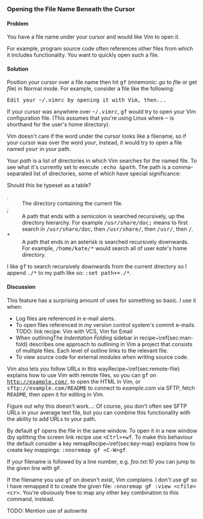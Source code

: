 <h3>Opening the File Name Beneath the Cursor</h3>

<h4>Problem</h4>

You have a file name under your cursor and would like Vim to open it.

For example, program source code often references other files from which it
includes functionality. You want to quickly open such a file.

<h4>Solution</h4>

Position your cursor over a file name then hit <kbd>gf</kbd> (mnemonic:
<i>g</i>o to <i>f</i>ile or <i>g</i>et <i>f</i>ile) in Normal mode.  For
example, consider a file like the following:

<pre>
Edit your <tt>~/.vimrc</tt> by opening it with Vim, then...
</pre>

If your cursor was anywhere over <tt>~/.vimrc</tt>, <kbd>gf</kbd> would try to
open your Vim configuration file. (This assumes that you're using Linux where
<tt>~</tt> is shorthand for the user's home directory).

Vim doesn't care if the word under the cursor looks like a filename,
so if your cursor was over the word <i>your</i>, instead, it would try to open a
file named <tt>your</tt> in your path.

Your <i>path</i> is a list of directories in which Vim searches for the named
file.  To see what it's currently set to execute <tt>:echo &amp;path</tt>. The
path is a comma-separated list of directories, some of which have special
significance:

<span class="todo">Should this be typeset as a table?</span>

<dl>
  <dt><i>.</i></dt>
  <dd>The directory containing the current file.</dd>
  <dt><i>;</i></dt>
  <dd>A path that ends with a semicolon is searched recursively,
  up the directory hierarchy. For example <tt>/usr/share/doc;</tt> means
  to first search in <tt>/usr/share/doc</tt>, then <tt>/usr/share/</tt>, then
  <tt>/usr/</tt>, then <tt>/</tt>.</dd>
  <dt><i>*</i></dt>
  <dd>A path that ends in an asterisk is searched
  recursively downwards. For example, <tt>/home/kate/*</tt> would
  search all of user <i>kate</i>'s home directory.</dd>
</dl>

I like <tt>gf</tt> to search recursively downwards from the current directory
so I append <tt>./\*</tt> to my path like so: <tt>:set path+=./\*</tt>.

<h4>Discussion</h4>

This feature has a surprising amount of uses for something so
basic. I use it when:

<ul>
  <li>Log files are referenced in e-mail alerts.</li>
  <li>To open files referenced in my version control system's commit e-mails. 
  <span class="todo">TODO: link recipe: Vim with VCS, Vim for
  Email</span></li>
  <li>When outlining<span class="fn">The <i>Indentation Folding</i> sidebar in
  recipe~\ref{sec:man-fold} describes one approach to outlining in Vim</span> a
  project that consists of multiple files. Each level of outline links to the
  relevant file.</li>
  <li>To view source code for external modules when writing
  source code.</li>
</ul>

Vim also lets you follow URLs in this way<span
class="fn">Recipe~\ref{sec:remote-file} explains how to use Vim with remote
files</span>, so you can <tt>gf</tt> on <tt>http://example.com/</tt>, to open
the HTML in Vim, or <tt>sftp://example.com/README</tt> to connect to
<i>example.com</i> via SFTP, fetch <tt>README</tt>, then open it for editing
in Vim.   

<span class="todo">Figure out why this doesn't work...: Of course, you don't
often see SFTP URLs in your average text file, but you can combine this
functionality with the ability to add URLs to your path.</span>

By default <tt>gf</tt> opens the file in the same window. To open it in a new
window (by splitting the screen <span class="todo">link recipe</span> use
<kbd><kbd>&lt;Ctrl&gt;</kbd>+<kbd>wf</kbd></kbd>. To make this behaviour the
default consider a key remap<span class="fn">Recipe~\ref{sec:key-map} explains
how to create key mappings</span>: <tt>:nnoremap gf &lt;C-W&gt;gf</tt>.

If your filename is followed by a line number, e.g.  <i>foo.txt:10</i> you can jump
to the given line with <kbd>gF</kbd>.

If the filename you use <kbd>gf</kbd> on doesn't exist, Vim complains. I don't
use <kbd>gF</kbd> so I have remapped it to create the given file:
<tt>:nnoremap gF :view &lt;cfile&gt;&lt;cr&gt;</tt>. You're obviously free to
map any other key combination to this command, instead.

<span class="todo">TODO: Mention use of autowrite</span>
